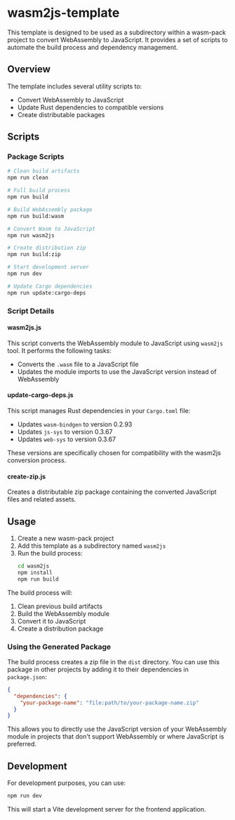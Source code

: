 # wasm2js-template

This template is designed to be used as a subdirectory within a wasm-pack project to convert WebAssembly to JavaScript. It provides a set of scripts to automate the build process and dependency management.

## Overview

The template includes several utility scripts to:
- Convert WebAssembly to JavaScript
- Update Rust dependencies to compatible versions
- Create distributable packages

## Scripts

### Package Scripts

```bash
# Clean build artifacts
npm run clean

# Full build process
npm run build

# Build WebAssembly package
npm run build:wasm

# Convert Wasm to JavaScript
npm run wasm2js

# Create distribution zip
npm run build:zip

# Start development server
npm run dev

# Update Cargo dependencies
npm run update:cargo-deps
```

### Script Details

#### wasm2js.js
This script converts the WebAssembly module to JavaScript using `wasm2js` tool. It performs the following tasks:
- Converts the `.wasm` file to a JavaScript file
- Updates the module imports to use the JavaScript version instead of WebAssembly

#### update-cargo-deps.js
This script manages Rust dependencies in your `Cargo.toml` file:
- Updates `wasm-bindgen` to version 0.2.93
- Updates `js-sys` to version 0.3.67
- Updates `web-sys` to version 0.3.67

These versions are specifically chosen for compatibility with the wasm2js conversion process.

#### create-zip.js
Creates a distributable zip package containing the converted JavaScript files and related assets.

## Usage

1. Create a new wasm-pack project
2. Add this template as a subdirectory named `wasm2js`
3. Run the build process:
   ```bash
   cd wasm2js
   npm install
   npm run build
   ```

The build process will:
1. Clean previous build artifacts
2. Build the WebAssembly module
3. Convert it to JavaScript
4. Create a distribution package

### Using the Generated Package

The build process creates a zip file in the `dist` directory. You can use this package in other projects by adding it to their dependencies in `package.json`:

```json
{
  "dependencies": {
    "your-package-name": "file:path/to/your-package-name.zip"
  }
}
```

This allows you to directly use the JavaScript version of your WebAssembly module in projects that don't support WebAssembly or where JavaScript is preferred.

## Development

For development purposes, you can use:
```bash
npm run dev
```
This will start a Vite development server for the frontend application.